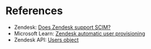 # References

- Zendesk: [Does Zendesk support SCIM?](https://support.zendesk.com/hc/en-us/articles/8966513066138-Does-Zendesk-support-SCIM)  
- Microsoft Learn: [Zendesk automatic user provisioning](https://learn.microsoft.com/en-us/entra/identity/saas-apps/zendesk-provisioning-tutorial)  
- Zendesk API: [Users object](https://developer.zendesk.com/api-reference/ticketing/users/users/)  
